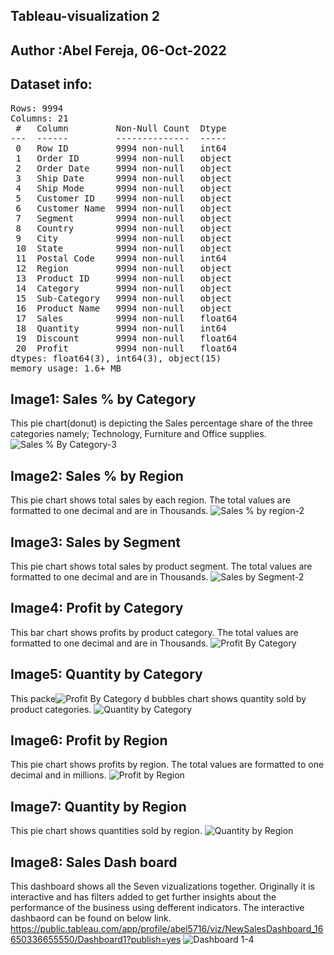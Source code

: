## Tableau-visualization 2 
## Author :Abel Fereja, 06-Oct-2022
## Dataset info:
<pre>
Rows: 9994 
Columns: 21 
 #   Column         Non-Null Count  Dtype  
---  ------         --------------  -----  
 0   Row ID         9994 non-null   int64  
 1   Order ID       9994 non-null   object 
 2   Order Date     9994 non-null   object 
 3   Ship Date      9994 non-null   object 
 4   Ship Mode      9994 non-null   object 
 5   Customer ID    9994 non-null   object 
 6   Customer Name  9994 non-null   object 
 7   Segment        9994 non-null   object 
 8   Country        9994 non-null   object 
 9   City           9994 non-null   object 
 10  State          9994 non-null   object 
 11  Postal Code    9994 non-null   int64  
 12  Region         9994 non-null   object 
 13  Product ID     9994 non-null   object 
 14  Category       9994 non-null   object 
 15  Sub-Category   9994 non-null   object 
 16  Product Name   9994 non-null   object 
 17  Sales          9994 non-null   float64
 18  Quantity       9994 non-null   int64  
 19  Discount       9994 non-null   float64
 20  Profit         9994 non-null   float64
dtypes: float64(3), int64(3), object(15)
memory usage: 1.6+ MB
</pre>
## Image1: Sales % by Category
This pie chart(donut) is depicting the Sales percentage share of the three categories namely; Technology, Furniture and Office supplies. 
![Sales % By Category-3](https://user-images.githubusercontent.com/114592689/194366872-6a7da4a3-d893-4e22-8dcd-ebc6c219ee3a.png)
## Image2: Sales % by Region
This pie chart shows total sales by each region. The total values are formatted to one decimal and are in Thousands.
![Sales % by region-2](https://user-images.githubusercontent.com/114592689/194366952-a427a0c0-690c-46f6-8be4-caf0c0586be1.png)
## Image3: Sales by Segment
This pie chart shows total sales by product segment. The total values are formatted to one decimal and are in Thousands.
![Sales by Segment-2](https://user-images.githubusercontent.com/114592689/194367010-9c239119-d696-412a-84fb-6c01db83413a.png)
## Image4: Profit by Category
This bar chart shows profits by product category. The total values are formatted to one decimal and are in Thousands.
![Profit By Category](https://user-images.githubusercontent.com/114592689/195139411-5737e1c8-dcd5-4fda-9155-e758e98177eb.png)
## Image5: Quantity by Category
This packe![Profit By Category](https://user-images.githubusercontent.com/114592689/195139322-15e86d7b-dd81-4e2c-a640-17a8a6b6628c.png)
d bubbles chart shows quantity sold by product categories. 
![Quantity by Category](https://user-images.githubusercontent.com/114592689/194367258-d2acc30c-d20a-4506-8bd1-09819ffb1f87.png)
## Image6: Profit by Region
This pie chart shows profits by region. The total values are formatted to one decimal and in millions.
![Profit by Region](https://user-images.githubusercontent.com/114592689/194367339-430261a0-810b-4bee-9748-7e203ebadd32.png)
## Image7: Quantity by Region
This pie chart shows quantities sold by region. 
![Quantity by Region](https://user-images.githubusercontent.com/114592689/194367398-7362716c-d07b-4df5-99de-49df93071ad7.png)
## Image8: Sales Dash board
This dashboard shows all the Seven vizualizations together. Originally it is interactive and has filters added to get further insights about the performance of the business using defferent indicators. The interactive dashbaord can be found on below link.
https://public.tableau.com/app/profile/abel5716/viz/NewSalesDashboard_16650336655550/Dashboard1?publish=yes
![Dashboard 1-4](https://user-images.githubusercontent.com/114592689/194368133-a8cc2bbc-31fa-4295-93a8-bb3eab0299f3.png)

